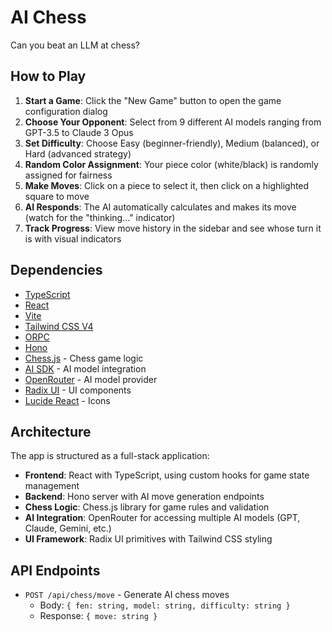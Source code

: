 # AI Chess

Can you beat an LLM at chess?

## How to Play

1. **Start a Game**: Click the "New Game" button to open the game configuration dialog
2. **Choose Your Opponent**: Select from 9 different AI models ranging from GPT-3.5 to Claude 3 Opus
3. **Set Difficulty**: Choose Easy (beginner-friendly), Medium (balanced), or Hard (advanced strategy)
4. **Random Color Assignment**: Your piece color (white/black) is randomly assigned for fairness
5. **Make Moves**: Click on a piece to select it, then click on a highlighted square to move
6. **AI Responds**: The AI automatically calculates and makes its move (watch for the "thinking..." indicator)
7. **Track Progress**: View move history in the sidebar and see whose turn it is with visual indicators

## Dependencies

- [TypeScript](https://www.typescriptlang.org/)
- [React](https://react.dev/)
- [Vite](https://vite.dev/)
- [Tailwind CSS V4](https://tailwindcss.com/)
- [ORPC](https://orpc.unnoq.com/)
- [Hono](https://hono.dev/)
- [Chess.js](https://github.com/jhlywa/chess.js) - Chess game logic
- [AI SDK](https://ai-sdk.dev/docs/introduction) - AI model integration
- [OpenRouter](https://openrouter.ai/) - AI model provider
- [Radix UI](https://www.radix-ui.com/) - UI components
- [Lucide React](https://lucide.dev/) - Icons

## Architecture

The app is structured as a full-stack application:

- **Frontend**: React with TypeScript, using custom hooks for game state management
- **Backend**: Hono server with AI move generation endpoints
- **Chess Logic**: Chess.js library for game rules and validation
- **AI Integration**: OpenRouter for accessing multiple AI models (GPT, Claude, Gemini, etc.)
- **UI Framework**: Radix UI primitives with Tailwind CSS styling

## API Endpoints

- `POST /api/chess/move` - Generate AI chess moves
  - Body: `{ fen: string, model: string, difficulty: string }`
  - Response: `{ move: string }`
